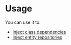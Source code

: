 # Usage

You can use it to:

- [Inject class dependencies](factories/service.md)
- [Inject entity repositories](factories/repository.md)
